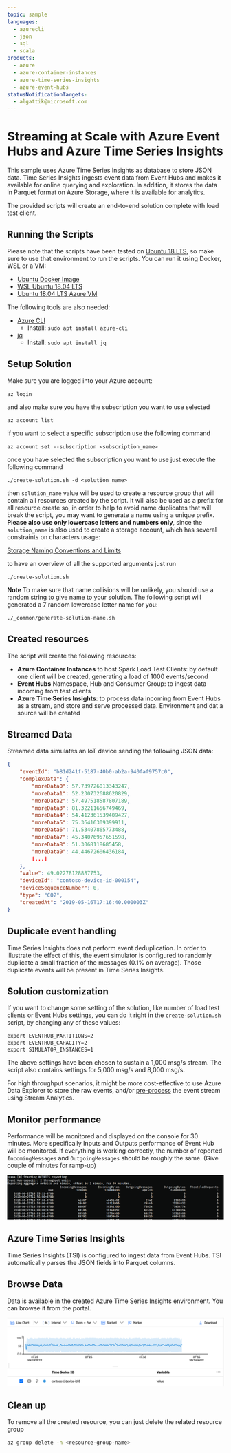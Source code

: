 ```yaml
---
topic: sample
languages:
  - azurecli
  - json
  - sql
  - scala
products:
  - azure
  - azure-container-instances
  - azure-time-series-insights
  - azure-event-hubs
statusNotificationTargets:
  - algattik@microsoft.com
---
```


# Streaming at Scale with Azure Event Hubs and Azure Time Series Insights

This sample uses Azure Time Series Insights as database to store JSON data.
Time Series Insights ingests event data from Event Hubs and makes it available
for online querying and exploration. In addition, it stores the data in Parquet
format on Azure Storage, where it is available for analytics.

The provided scripts will create an end-to-end solution complete with load test client.

## Running the Scripts

Please note that the scripts have been tested on [Ubuntu 18 LTS](http://releases.ubuntu.com/18.04/), so make sure to use that environment to run the scripts. You can run it using Docker, WSL or a VM:

- [Ubuntu Docker Image](https://hub.docker.com/_/ubuntu/)
- [WSL Ubuntu 18.04 LTS](https://www.microsoft.com/en-us/p/ubuntu-1804-lts/9n9tngvndl3q?activetab=pivot:overviewtab)
- [Ubuntu 18.04 LTS Azure VM](https://azuremarketplace.microsoft.com/en-us/marketplace/apps/Canonical.UbuntuServer1804LTS)

The following tools are also needed:

- [Azure CLI](https://docs.microsoft.com/en-us/cli/azure/install-azure-cli-apt?view=azure-cli-latest)
  - Install: `sudo apt install azure-cli`
- [jq](https://stedolan.github.io/jq/download/)
  - Install: `sudo apt install jq`

## Setup Solution

Make sure you are logged into your Azure account:

    az login

and also make sure you have the subscription you want to use selected

    az account list

if you want to select a specific subscription use the following command

    az account set --subscription <subscription_name>

once you have selected the subscription you want to use just execute the following command

    ./create-solution.sh -d <solution_name>

then `solution_name` value will be used to create a resource group that will contain all resources created by the script. It will also be used as a prefix for all resource create so, in order to help to avoid name duplicates that will break the script, you may want to generate a name using a unique prefix. **Please also use only lowercase letters and numbers only**, since the `solution_name` is also used to create a storage account, which has several constraints on characters usage:

[Storage Naming Conventions and Limits](https://docs.microsoft.com/en-us/azure/architecture/best-practices/naming-conventions#storage)

to have an overview of all the supported arguments just run

    ./create-solution.sh

**Note**
To make sure that name collisions will be unlikely, you should use a random string to give name to your solution. The following script will generated a 7 random lowercase letter name for you:

    ./_common/generate-solution-name.sh

## Created resources

The script will create the following resources:

- **Azure Container Instances** to host Spark Load Test Clients: by default one client will be created, generating a load of 1000 events/second
- **Event Hubs** Namespace, Hub and Consumer Group: to ingest data incoming from test clients
- **Azure Time Series Insights**: to process data incoming from Event Hubs as a stream, and store and serve processed data. Environment and dat a source will be created

## Streamed Data

Streamed data simulates an IoT device sending the following JSON data:

```json
{
    "eventId": "b81d241f-5187-40b0-ab2a-940faf9757c0",
    "complexData": {
        "moreData0": 57.739726013343247,
        "moreData1": 52.230732688620829,
        "moreData2": 57.497518587807189,
        "moreData3": 81.32211656749469,
        "moreData4": 54.412361539409427,
        "moreData5": 75.36416309399911,
        "moreData6": 71.53407865773488,
        "moreData7": 45.34076957651598,
        "moreData8": 51.3068118685458,
        "moreData9": 44.44672606436184,
        [...]
    },
    "value": 49.02278128887753,
    "deviceId": "contoso-device-id-000154",
    "deviceSequenceNumber": 0,
    "type": "CO2",
    "createdAt": "2019-05-16T17:16:40.000003Z"
}
```

## Duplicate event handling

Time Series Insights does not perform event deduplication. In order to illustrate the effect of this, the event simulator is configured to randomly duplicate a small fraction of the messages (0.1% on average). Those duplicate events will be present in Time Series Insights.

## Solution customization

If you want to change some setting of the solution, like number of load test clients or Event Hubs settings, you can do it right in the `create-solution.sh` script, by changing any of these values:

    export EVENTHUB_PARTITIONS=2
    export EVENTHUB_CAPACITY=2
    export SIMULATOR_INSTANCES=1 

The above settings have been chosen to sustain a 1,000 msg/s stream. The script also contains settings for 5,000 msg/s and 8,000 msg/s.

For high throughput scenarios, it might be more cost-effective to use Azure Data Explorer to store the raw events, and/or [pre-process](https://docs.microsoft.com/en-us/azure/time-series-insights/time-series-insights-update-use-cases) the event stream using Stream Analytics.

## Monitor performance

Performance will be monitored and displayed on the console for 30 minutes. More specifically Inputs and Outputs performance of Event Hub will be monitored. If everything is working correctly, the number of reported `IncomingMessages` and `OutgoingMessages` should be roughly the same. (Give couple of minutes for ramp-up)

![Console Performance Report](../_doc/_images/console-performance-monitor.png)

## Azure Time Series Insights

Time Series Insights (TSI) is configured to ingest data from Event Hubs. TSI automatically parses the JSON fields into Parquet columns.

## Browse Data

Data is available in the created Azure Time Series Insights environment. You can browse it from the portal.

![Time Series Insights browser](../_doc/_images/time-series-insights.png)

## Clean up

To remove all the created resource, you can just delete the related resource group

```bash
az group delete -n <resource-group-name>
```
